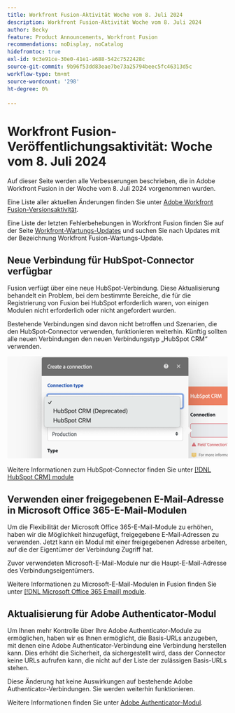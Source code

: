 ```yaml
---
title: Workfront Fusion-Aktivität Woche vom 8. Juli 2024
description: Workfront Fusion-Aktivität Woche vom 8. Juli 2024
author: Becky
feature: Product Announcements, Workfront Fusion
recommendations: noDisplay, noCatalog
hidefromtoc: true
exl-id: 9c3e91ce-30e0-41e1-a688-542c7522428c
source-git-commit: 9b96f53dd83eae7be73a25794beec5fc46313d5c
workflow-type: tm+mt
source-wordcount: '298'
ht-degree: 0%

---
```


# Workfront Fusion-Veröffentlichungsaktivität: Woche vom 8. Juli 2024

Auf dieser Seite werden alle Verbesserungen beschrieben, die in Adobe Workfront Fusion in der Woche vom 8. Juli 2024 vorgenommen wurden.

Eine Liste aller aktuellen Änderungen finden Sie unter [Adobe Workfront Fusion-Versionsaktivität](../../../product-announcements/product-releases/fusion-release-activity/fusion-release-activity.md).

Eine Liste der letzten Fehlerbehebungen in Workfront Fusion finden Sie auf der Seite [Workfront-Wartungs-Updates](https://experienceleague.adobe.com/docs/workfront-known-issues/releases/current-updates.html) und suchen Sie nach Updates mit der Bezeichnung Workfront Fusion-Wartungs-Update.

## Neue Verbindung für HubSpot-Connector verfügbar

Fusion verfügt über eine neue HubSpot-Verbindung. Diese Aktualisierung behandelt ein Problem, bei dem bestimmte Bereiche, die für die Registrierung von Fusion bei HubSpot erforderlich waren, von einigen Modulen nicht erforderlich oder nicht angefordert wurden.

Bestehende Verbindungen sind davon nicht betroffen und Szenarien, die den HubSpot-Connector verwenden, funktionieren weiterhin. Künftig sollten alle neuen Verbindungen den neuen Verbindungstyp „HubSpot CRM“ verwenden.

![Neue HubSpot-Verbindung](/help/quicksilver/product-announcements/product-releases/fusion-release-activity/assets/new-hubspot-connection.png)

Weitere Informationen zum HubSpot-Connector finden Sie unter [[!DNL HubSpot CRM] module](/help/quicksilver/workfront-fusion/apps-and-their-modules/hubspot-crm-modules.md)

## Verwenden einer freigegebenen E-Mail-Adresse in Microsoft Office 365-E-Mail-Modulen

Um die Flexibilität der Microsoft Office 365-E-Mail-Module zu erhöhen, haben wir die Möglichkeit hinzugefügt, freigegebene E-Mail-Adressen zu verwenden. Jetzt kann ein Modul mit einer freigegebenen Adresse arbeiten, auf die der Eigentümer der Verbindung Zugriff hat.

Zuvor verwendeten Microsoft-E-Mail-Module nur die Haupt-E-Mail-Adresse des Verbindungseigentümers.

Weitere Informationen zu Microsoft-E-Mail-Modulen in Fusion finden Sie unter [[!DNL Microsoft Office 365 Email] module](/help/quicksilver/workfront-fusion/apps-and-their-modules/microsoft-365-email-modules.md).

## Aktualisierung für Adobe Authenticator-Modul

Um Ihnen mehr Kontrolle über Ihre Adobe Authenticator-Module zu ermöglichen, haben wir es Ihnen ermöglicht, die Basis-URLs anzugeben, mit denen eine Adobe Authenticator-Verbindung eine Verbindung herstellen kann. Dies erhöht die Sicherheit, da sichergestellt wird, dass der Connector keine URLs aufrufen kann, die nicht auf der Liste der zulässigen Basis-URLs stehen.

Diese Änderung hat keine Auswirkungen auf bestehende Adobe Authenticator-Verbindungen. Sie werden weiterhin funktionieren.

Weitere Informationen finden Sie unter [Adobe Authenticator-Modul](/help/quicksilver/workfront-fusion/apps-and-their-modules/adobe-authenticator-modules.md).

